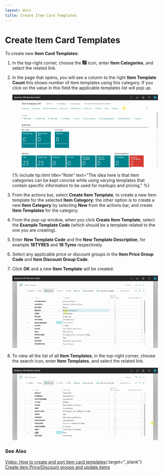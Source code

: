 ```yaml
---
layout: docs
title: Create Item Card Templates
---
```


# Create Item Card Templates
To create new **Item Card Templates**:
1. In the top-right corner, choose the ![](media/search_icon.png) icon, enter **Item Categories**, and select the related link. 
2. In the page that opens, you will see a column to the right **Item Template Count** this shows number of item templates using this category. If you click on the value in this field the applicable templates list will pop up.

   ![](media/garagehive-create-item-template1.gif)
   

   {% include tip.html title="Note" text="The idea here is that item categories can be kept concise while using varying templates that contain specific information to be used for markups and pricing." %}

3. From the actions bar, select **Create Item Template**, to create a new item template for the selected **Item Category**; the other option is to create a new **Item Category** by selecting **New** from the actions bar, and create **Item Templates** for the category.
4. From the pop-up window, when you click **Create Item Template**, select the **Example Template Code** (which should be a template related to the one you are creating).
5. Enter **New Template Code** and the **New Template Description**, for example **18TYRES** and **18 Tyres** respectively.
6. Select any applicable price or discount groups in the **Item Price Group Code** and **Item Discount Group Code**.
7. Click **OK** and a new **Item Template** will be created.

   ![](media/garagehive-create-item-template2.gif)

8. To view all the list of all **Item Templates**, in the top-right corner, choose the search icon, enter **Item Templates**, and select the related link.

   ![](media/garagehive-create-item-template3.gif)


### See Also 

[Video: How to create and sort item card templates](https://www.youtube.com/watch?v=mbS2QuaEagE){:target="_blank"} \
[Create item Price/Discount groups and update items](/docs/item-price-discount-groups.html "Create item Price/Discount groups and update items") 
